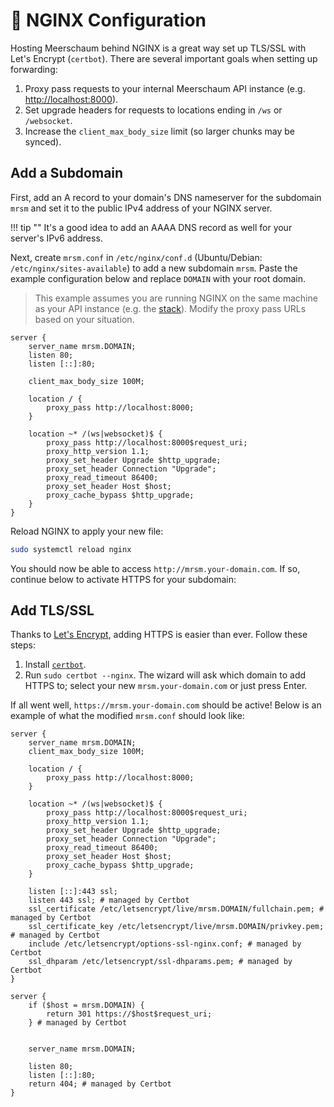 # 🚦 NGINX Configuration

Hosting Meerschaum behind NGINX is a great way set up TLS/SSL with Let's Encrypt (`certbot`). There are several important goals when setting up forwarding:

1. Proxy pass requests to your internal Meerschaum API instance (e.g. [http://localhost:8000](http://localhost:8000)).
2. Set upgrade headers for requests to locations ending in `/ws` or `/websocket`.
3. Increase the `client_max_body_size` limit (so larger chunks may be synced).

## Add a Subdomain

First, add an A record to your domain's DNS nameserver for the subdomain `mrsm` and set it to the public IPv4 address of your NGINX server.

!!! tip ""
    It's a good idea to add an AAAA DNS record as well for your server's IPv6 address.

Next, create `mrsm.conf` in `/etc/nginx/conf.d` (Ubuntu/Debian: `/etc/nginx/sites-available`) to add a new subdomain `mrsm`. Paste the example configuration below and replace `DOMAIN` with your root domain.

> This example assumes you are running NGINX on the same machine as your API instance (e.g. the [stack](/reference/stack)). Modify the proxy pass URLs based on your situation.

```nginx
server {
    server_name mrsm.DOMAIN;
    listen 80;
    listen [::]:80;

    client_max_body_size 100M;

    location / {
        proxy_pass http://localhost:8000;
    }

    location ~* /(ws|websocket)$ {
        proxy_pass http://localhost:8000$request_uri;
        proxy_http_version 1.1;
        proxy_set_header Upgrade $http_upgrade;
        proxy_set_header Connection "Upgrade";
        proxy_read_timeout 86400;
        proxy_set_header Host $host;
        proxy_cache_bypass $http_upgrade;
    }
}
```

Reload NGINX to apply your new file:

```bash
sudo systemctl reload nginx
```

You should now be able to access `http://mrsm.your-domain.com`. If so, continue below to activate HTTPS for your subdomain:

## Add TLS/SSL

Thanks to [Let's Encrypt](https://letsencrypt.org/), adding HTTPS is easier than ever. Follow these steps:

1. Install [`certbot`](https://certbot.eff.org/).
2. Run `sudo certbot --nginx`. The wizard will ask which domain to add HTTPS to; select your new `mrsm.your-domain.com` or just press Enter.

If all went well, `https://mrsm.your-domain.com` should be active! Below is an example of what the modified `mrsm.conf` should look like:

```nginx
server {
    server_name mrsm.DOMAIN;
    client_max_body_size 100M;

    location / {
        proxy_pass http://localhost:8000;
    }
    
    location ~* /(ws|websocket)$ {
        proxy_pass http://localhost:8000$request_uri;
        proxy_http_version 1.1;
        proxy_set_header Upgrade $http_upgrade;
        proxy_set_header Connection "Upgrade";
        proxy_read_timeout 86400;
        proxy_set_header Host $host;
        proxy_cache_bypass $http_upgrade;
    }

    listen [::]:443 ssl;
    listen 443 ssl; # managed by Certbot
    ssl_certificate /etc/letsencrypt/live/mrsm.DOMAIN/fullchain.pem; # managed by Certbot
    ssl_certificate_key /etc/letsencrypt/live/mrsm.DOMAIN/privkey.pem; # managed by Certbot
    include /etc/letsencrypt/options-ssl-nginx.conf; # managed by Certbot
    ssl_dhparam /etc/letsencrypt/ssl-dhparams.pem; # managed by Certbot
}

server {
    if ($host = mrsm.DOMAIN) {
        return 301 https://$host$request_uri;
    } # managed by Certbot


    server_name mrsm.DOMAIN;
    
    listen 80;
    listen [::]:80;
    return 404; # managed by Certbot
}
```